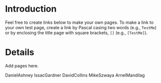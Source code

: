 # Introduction #

Feel free to create links below to make your own pages.  To make a link to your own test page, create a link by Pascal casing two words (e.g., `TestMe`) or by enclosing the title page with square brackets, `[]` (e.g., `[TestMe]`).

# Details #

Add pages here.

DanielAshney
IssacGardner
DavidCollins
MikeSzwaya
ArnelMandilag